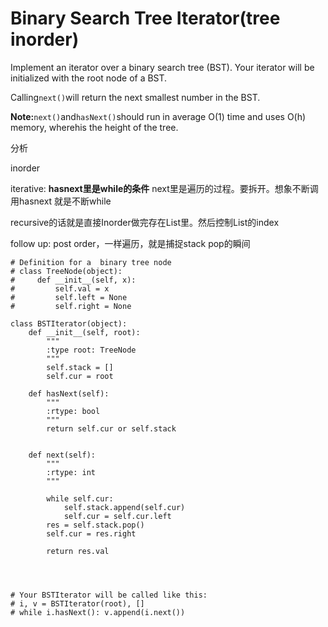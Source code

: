 # Binary Search Tree Iterator\(tree inorder\)

Implement an iterator over a binary search tree \(BST\). Your iterator will be initialized with the root node of a BST.

Calling`next()`will return the next smallest number in the BST.

**Note:**`next()`and`hasNext()`should run in average O\(1\) time and uses O\(h\) memory, wherehis the height of the tree.

分析

inorder

iterative: **hasnext里是while的条件** next里是遍历的过程。要拆开。想象不断调用hasnext 就是不断while

recursive的话就是直接Inorder做完存在List里。然后控制List的index

follow up: post order，一样遍历，就是捕捉stack pop的瞬间

```text
# Definition for a  binary tree node
# class TreeNode(object):
#     def __init__(self, x):
#         self.val = x
#         self.left = None
#         self.right = None

class BSTIterator(object):
    def __init__(self, root):
        """
        :type root: TreeNode
        """
        self.stack = []
        self.cur = root

    def hasNext(self):
        """
        :rtype: bool
        """
        return self.cur or self.stack


    def next(self):
        """
        :rtype: int
        """

        while self.cur:
            self.stack.append(self.cur)
            self.cur = self.cur.left
        res = self.stack.pop()
        self.cur = res.right

        return res.val




# Your BSTIterator will be called like this:
# i, v = BSTIterator(root), []
# while i.hasNext(): v.append(i.next())
```

